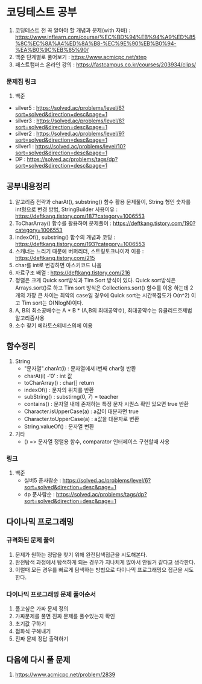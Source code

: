 # 코딩테스트 공부
1. 코딩테스트 전 꼭 알아야 할 개념과 문제(with 자바) : https://www.inflearn.com/course/%EC%BD%94%EB%94%A9%ED%85%8C%EC%8A%A4%ED%8A%B8-%EC%9E%90%EB%B0%94-%EA%B0%9C%EB%85%90/
2. 백준 단계별로 풀어보기 : https://www.acmicpc.net/step
3. 패스트캠퍼스 온라인 강의 : https://fastcampus.co.kr/courses/203934/clips/

### 문제집 링크
1. 백준
  - silver5 : https://solved.ac/problems/level/6?sort=solved&direction=desc&page=1
  - silver3 : https://solved.ac/problems/level/8?sort=solved&direction=desc&page=1
  - silver2 : https://solved.ac/problems/level/9?sort=solved&direction=desc&page=1
  - silver1 : https://solved.ac/problems/level/10?sort=solved&direction=desc&page=1
  - DP : https://solved.ac/problems/tags/dp?sort=solved&direction=desc&page=1

## 공부내용정리
1. 알고리즘 전략과 charAt(), substring() 함수 활용 문제풀이, String 형인 숫자를 int형으로 변경 방법, StringBuilder 사용이유 : https://deftkang.tistory.com/187?category=1006553
2. ToCharArray() 함수를 활용하여 문제풀이 : https://deftkang.tistory.com/190?category=1006553
3. indexOf(), substring() 함수의 개념과 코딩 : https://deftkang.tistory.com/193?category=1006553
4. 스캐너는 느리기 때문에 버퍼리더, 스트링토크나이저 이용 : https://deftkang.tistory.com/215
5. char를 int로 변경하면 아스키코드 나옴
6. 자료구조 배열 : https://deftkang.tistory.com/216
7. 정렬은 크게 Quick sort방식과 Tim Sort 방식이 있다. Quick sort방식은  Arrays.sort()로 하고 Tim sort 방식은 Collections.sort() 함수를 이용 하는데 2개의 가장 큰 차이는 최악의 case일 경우에 Quick sort는 시간복잡도가 O(n^2) 이고 Tim sort는 O(NlogN)이다. 
8. A, B의 최소공배수는 A * B * (A,B의 최대공약수), 최대공약수는 유클리드호제법 알고리즘사용
9. 소수 찾기 에라토스테네스의체 이용

## 함수정리
1. String
   - "문자열".charAt(i) : 문자열에서 i번째 char형 반환
   - charAt(i) -‘0’ : int 값
   - toCharArray() : char[] return
   - indexOf() : 문자의 위치를 반환
   - subString() : substirng(0, 7) = teacher
   - contains() : 문자열 내에 존재하는 특정 문자 시퀀스 확인 있으면 true 반환
   - Character.isUpperCase(a) : a값이 대분자면 true
   -  Character.toUpperCase(a) : a값을 대문자로 변환
   - String.valueOf() : 문자열 변환
2. 기타
   - () => 문자열 정렬용 함수, comparator 인터페이스 구현할때 사용
   
### 링크
1. 백준 
   - 실버5 푼사람순 : https://solved.ac/problems/level/6?sort=solved&direction=desc&page=1
   - dp 푼사람순 : https://solved.ac/problems/tags/dp?sort=solved&direction=desc&page=1 
   

## 다이나믹 프로그래밍

### 규격화된 문제 풀이
1. 문제가 원하는 정답을 찾기 위해 완전탐색접근을 시도해본다.
2. 완전탐색 과정에서 탐색하게 되는 경우가 지나치게 많아서 안될거 같다고 생각한다.
3. 이럴때 모든 경우를 빠르게 탐색하는 방법으로 다이나믹 프로그래밍으 접근을 시도한다.

### 다이나믹 프로그래밍 문제 풀이순서
1. 풀고싶은 가짜 문제 정의
2. 가짜문제를 풀면 진짜 문제를 풀수있는지 확인
3. 초기값 구하기
4. 점화식 구해내기
5. 진짜 문제 정답 출력하기

## 다음에 다시 풀 문제
1. https://www.acmicpc.net/problem/2839

